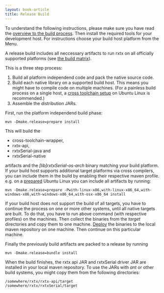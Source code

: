 ```yaml
---
layout: book-article
title: Release Build
---
```

<div class="alert alert-info">
  To understand the following instructions, please make sure you have read the <a href="../intro/overview.html">overview to the build process</a>. Then install the required tools for your development host. For instructions choose your build host platform from the Menu.
</div>

A release build includes all neccessary artifacts to run rxtx on all officially supported platforms (see [the build matrix](../intro/matrix.html)).

This is a three step process:

 1. Build all platform independend code and pack the native source code.
 2. Build each native library on a supported build host. This means you might have to compile code on multiple machines. (For a painless build process on a single host, a [cross toolchain setup](../platforms/ubuntu.html) on Ubuntu Linux is recommended.)
 3. Assemble the distribution JARs.

First, run the platform independend build phase:

    mvn -Dmake.release=prepare install

This will build the

* cross-toolchain-wrapper,
* rxtx-api,
* rxtxSerial-java and
* rxtxSerial-native

artifacts and the *[lib]rxtxSerial-os-arch* binary matching your build platform. If your build host supports additional target platforms via cross compilers, you can include them in the build by enabling their respective maven profile. e.g. on a [prepared](../platforms/ubuntu.html) Ubuntu Linux you can include all artifacts by running:

    mvn -Dmake.release=prepare -Pwith-linux-x86,with-linux-x86_64,with-windows-x86,with-windows-x86_64,with-osx-x86_64 install

If your build host does not support the build of all targets, you have to continue the process on one or more other systems, until all native targets are built. To do that, you have to run above command (with respective profiles) on the machines. Then collect the binaries from the *target* directories and copy them to one machine. [Deploy](http://maven.apache.org/guides/mini/guide-3rd-party-jars-remote.html) the binaries to the local maven repository on one machine. Then continue on this particular machine.

Finally the previously build artifacts are packed to a release by running
    
    mvn -Dmake.release=bundle install

When the build finishes, the rxtx api JAR and rxtxSerial driver JAR are installed in your local maven repository. To use the JARs with *ant* or other build systems, you might copy them from the following directories:

    /somewhere/rxtx/rxtx-api/target
    /somewhere/rxtx/rxtxSerial/target
    

